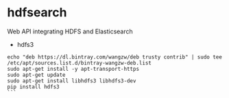 # hdfsearch
Web API integrating HDFS and Elasticsearch

- hdfs3
````
echo "deb https://dl.bintray.com/wangzw/deb trusty contrib" | sudo tee /etc/apt/sources.list.d/bintray-wangzw-deb.list
sudo apt-get install -y apt-transport-https
sudo apt-get update
sudo apt-get install libhdfs3 libhdfs3-dev
pip install hdfs3
```

